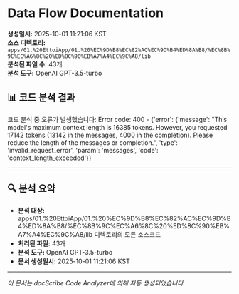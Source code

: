 # Data Flow Documentation

**생성일시:** 2025-10-01 11:21:06 KST  
**소스 디렉토리:** `apps/01.%20EttoiApp/01.%20%EC%9D%B8%EC%82%AC%EC%9D%B4%ED%8A%B8/%EC%8B%9C%EC%A6%8C%20%ED%8C%90%EB%A7%A4%EC%9C%A8/lib`  
**분석된 파일 수:** 43개  
**분석 도구:** OpenAI GPT-3.5-turbo

## 📊 코드 분석 결과

코드 분석 중 오류가 발생했습니다: Error code: 400 - {'error': {'message': "This model's maximum context length is 16385 tokens. However, you requested 17142 tokens (13142 in the messages, 4000 in the completion). Please reduce the length of the messages or completion.", 'type': 'invalid_request_error', 'param': 'messages', 'code': 'context_length_exceeded'}}

---

## 🔍 분석 요약

- **분석 대상:** apps/01.%20EttoiApp/01.%20%EC%9D%B8%EC%82%AC%EC%9D%B4%ED%8A%B8/%EC%8B%9C%EC%A6%8C%20%ED%8C%90%EB%A7%A4%EC%9C%A8/lib 디렉토리의 모든 소스코드
- **처리된 파일:** 43개
- **분석 도구:** OpenAI GPT-3.5-turbo
- **문서 생성일시:** 2025-10-01 11:21:06 KST

---
*이 문서는 docScribe Code Analyzer에 의해 자동 생성되었습니다.*
